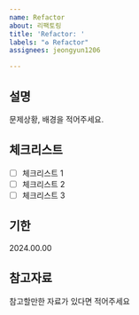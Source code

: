 ```yaml
---
name: Refactor
about: 리팩토링
title: 'Refactor: '
labels: "♻️ Refactor"
assignees: jeongyun1206

---
```


## 설명
문제상황, 배경을 적어주세요.


## 체크리스트
- [ ] 체크리스트 1
- [ ] 체크리스트 2
- [ ] 체크리스트 3

## 기한
2024.00.00

## 참고자료
참고할만한 자료가 있다면 적어주세요
